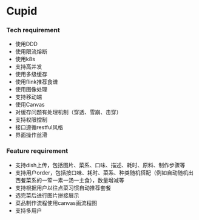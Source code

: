 # Cupid

### Tech requirement

- 使用DDD
- 使用限流熔断
- 使用k8s
- 支持高并发
- 使用多级缓存
- 使用flink推荐食谱
- 使用图像处理
- 支持移动端
- 使用Canvas
- 对缓存问题有处理机制（穿透、雪崩、击穿）
- 支持权限控制
- 接口遵循restful风格
- 界面操作丝滑

### Feature requirement

- 支持dish上传，包括图片、菜系、口味、描述、耗时、原料、制作步骤等
- 支持用户order，包括按口味、耗时、菜系、种类随机搭配（例如自动随机出西餐菜系的一荤一素一汤一主食），数量增减等
- 支持根据用户以往点菜习惯自动推荐套餐
- 选完菜后进行图片拼接展示
- 菜品制作流程使用canvas画流程图
- 支持多用户